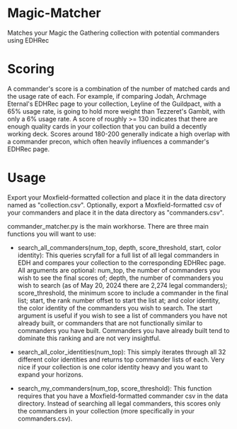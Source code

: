 # Magic-Matcher
Matches your Magic the Gathering collection with potential commanders using EDHRec

# Scoring

A commander's score is a combination of the number of matched cards and the usage rate of each. For example, if comparing Jodah, Archmage Eternal's EDHRec page to your collection, Leyline of the Guildpact, with a 65% usage rate, is going to hold more weight than Tezzeret's Gambit, with only a 6% usage rate. A score of roughly >= 130 indicates that there are enough quality cards in your collection that you can build a decently working deck. Scores around 180-200 generally indicate a high overlap with a commander precon, which often heavily influences a commander's EDHRec page.

# Usage

Export your Moxfield-formatted collection and place it in the data directory named as "collection.csv". Optionally, export a Moxfield-formatted csv of your commanders and place it in the data directory as "commanders.csv". 

commander_matcher.py is the main workhorse. There are three main functions you will want to use:

- search_all_commanders(num_top, depth, score_threshold, start, color identity): This queries scryfall for a full list of all legal commanders in EDH and compares your collection to the corresponding EDHRec page. All arguments are optional: num_top, the number of commanders you wish to see the final scores of; depth, the number of commanders you wish to search (as of May 20, 2024 there are 2,274 legal commanders); score_threshold, the minimum score to include a commander in the final list; start, the rank number offset to start the list at; and color identity, the color identity of the commanders you wish to search. The start argument is useful if you wish to see a list of commanders you have not already built, or commanders that are not functionally similar to commanders you have built. Commanders you have already built tend to dominate this ranking and are not very insightful.

- search_all_color_identities(num_top): This simply iterates through all 32 different color identities and returns top commander lists of each. Very nice if your collection is one color identity heavy and you want to expand your horizons.

- search_my_commanders(num_top, score_threshold): This function requires that you have a Moxfield-formatted commander csv in the data directory. Instead of searching all legal commanders, this scores only the commanders in your collection (more specifically in your commanders.csv).
